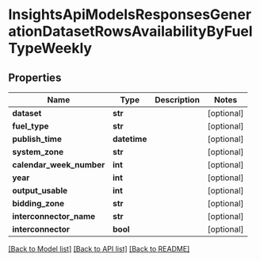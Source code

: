 # InsightsApiModelsResponsesGenerationDatasetRowsAvailabilityByFuelTypeWeekly

## Properties
Name | Type | Description | Notes
------------ | ------------- | ------------- | -------------
**dataset** | **str** |  | [optional] 
**fuel_type** | **str** |  | [optional] 
**publish_time** | **datetime** |  | [optional] 
**system_zone** | **str** |  | [optional] 
**calendar_week_number** | **int** |  | [optional] 
**year** | **int** |  | [optional] 
**output_usable** | **int** |  | [optional] 
**bidding_zone** | **str** |  | [optional] 
**interconnector_name** | **str** |  | [optional] 
**interconnector** | **bool** |  | [optional] 

[[Back to Model list]](../README.md#documentation-for-models) [[Back to API list]](../README.md#documentation-for-api-endpoints) [[Back to README]](../README.md)

